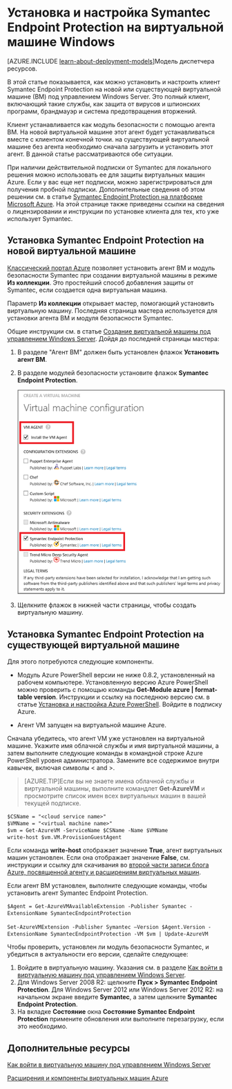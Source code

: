 <properties
	pageTitle="Установка Symantec Endpoint Protection на виртуальную машину | Microsoft Azure"
	description="Узнайте, как установить и настроить модуль безопасности Symantec Endpoint Protection на новой или существующей виртуальной машине Azure, созданной с помощью классической модели развертывания."
	services="virtual-machines"
	documentationCenter=""
	authors="dsk-2015"
	manager="timlt"
	editor=""
	tags="azure-service-management"/>

<tags
	ms.service="virtual-machines"
	ms.workload="infrastructure-services"
	ms.tgt_pltfrm="vm-multiple"
	ms.devlang="na"
	ms.topic="article"
	ms.date="10/14/2015"
	ms.author="dkshir"/>

# Установка и настройка Symantec Endpoint Protection на виртуальной машине Windows

[AZURE.INCLUDE [learn-about-deployment-models](../../includes/learn-about-deployment-models-classic-include.md)]Модель диспетчера ресурсов.


В этой статье показывается, как можно установить и настроить клиент Symantec Endpoint Protection на новой или существующей виртуальной машине (ВМ) под управлением Windows Server. Это полный клиент, включающий такие службы, как защита от вирусов и шпионских программ, брандмауэр и система предотвращения вторжений.

Клиент устанавливается как модуль безопасности с помощью агента ВМ. На новой виртуальной машине этот агент будет устанавливаться вместе с клиентом конечной точки. на существующей виртуальной машине без агента необходимо сначала загрузить и установить этот агент. В данной статье рассматриваются обе ситуации.

При наличии действительной подписки от Symantec для локального решения можно использовать ее для защиты виртуальных машин Azure. Если у вас еще нет подписки, можно зарегистрироваться для получения пробной подписки. Дополнительные сведения об этом решении см. в статье [Symantec Endpoint Protection на платформе Microsoft Azure][Symantec]. На этой странице также приведены ссылки на сведения о лицензировании и инструкции по установке клиента для тех, кто уже использует Symantec.

## Установка Symantec Endpoint Protection на новой виртуальной машине

[Классический портал Azure][Portal] позволяет установить агент ВМ и модуль безопасности Symantec при создании виртуальной машины в режиме **Из коллекции**. Это простейший способ добавления защиты от Symantec, если создается одна виртуальная машина.

Параметр **Из коллекции** открывает мастер, помогающий установить виртуальную машину. Последняя страница мастера используется для установки агента ВМ и модуля безопасности Symantec.

Общие инструкции см. в статье [Создание виртуальной машины под управлением Windows Server][Create]. Дойдя до последней страницы мастера:

1.	В разделе "Агент ВМ" должен быть установлен флажок **Установить агент ВМ**.

2.	В разделе модулей безопасности установите флажок **Symantec Endpoint Protection**.


	![Установка агента ВМ и клиента Endpoint Protection](./media/virtual-machines-install-symantec/InstallVMAgentandSymantec.png)

3.	Щелкните флажок в нижней части страницы, чтобы создать виртуальную машину.

## Установка Symantec Endpoint Protection на существующей виртуальной машине

Для этого потребуются следующие компоненты.

- Модуль Azure PowerShell версии не ниже 0.8.2, установленный на рабочем компьютере. Установленную версию Azure PowerShell можно проверить с помощью команды **Get-Module azure | format-table version**. Инструкции и ссылку на последнюю версию см. в статье [Установка и настройка Azure PowerShell][PS]. Войдите в подписку Azure.

- Агент VM запущен на виртуальной машине Azure.

Сначала убедитесь, что агент VM уже установлен на виртуальной машине. Укажите имя облачной службы и имя виртуальной машины, а затем выполните следующие команды в командной строке Azure PowerShell уровня администратора. Замените все содержимое внутри кавычек, включая символы < and >.

> [AZURE.TIP]Если вы не знаете имена облачной службы и виртуальной машины, выполните командлет **Get-AzureVM** и просмотрите список имен всех виртуальных машин в вашей текущей подписке.

	$CSName = "<cloud service name>"
	$VMName = "<virtual machine name>"
	$vm = Get-AzureVM -ServiceName $CSName -Name $VMName
	write-host $vm.VM.ProvisionGuestAgent

Если команда **write-host** отображает значение **True**, агент виртуальных машин установлен. Если она отображает значение **False**, см. инструкции и ссылку для скачивания во [второй части записи блога Azure, посвященной агенту и расширениям виртуальных машин][Agent].

Если агент ВМ установлен, выполните следующие команды, чтобы установить агент Symantec Endpoint Protection.

	$Agent = Get-AzureVMAvailableExtension -Publisher Symantec -ExtensionName SymantecEndpointProtection

	Set-AzureVMExtension -Publisher Symantec –Version $Agent.Version -ExtensionName SymantecEndpointProtection -VM $vm | Update-AzureVM

Чтобы проверить, установлен ли модуль безопасности Symantec, и убедиться в актуальности его версии, сделайте следующее:

1.	Войдите в виртуальную машину. Указания см. в разделе [Как войти в виртуальную машину под управлением Windows Server][Logon].
2.	Для Windows Server 2008 R2: щелкните **Пуск > Symantec Endpoint Protection**. Для Windows Server 2012 или Windows Server 2012 R2: на начальном экране введите **Symantec**, а затем щелкните **Symantec Endpoint Protection**.
3.	На вкладке **Состояние** окна **Состояние Symantec Endpoint Protection** примените обновления или выполните перезагрузку, если это необходимо.

## Дополнительные ресурсы

[Как войти в виртуальную машину под управлением Windows Server][Logon]

[Расширения и компоненты виртуальных машин Azure][Ext]


<!--Link references-->
[Symantec]: http://go.microsoft.com/fwlink/p/?LinkId=403942

[Portal]: http://manage.windowsazure.com

[Create]: virtual-machines-windows-tutorial-classic-portal.md

[PS]: ../powershell-install-configure.md

[Agent]: http://go.microsoft.com/fwlink/p/?LinkId=403947

[Logon]: virtual-machines-log-on-windows-server.md

[Ext]: http://go.microsoft.com/fwlink/p/?linkid=390493

<!---HONumber=AcomDC_1203_2015-->